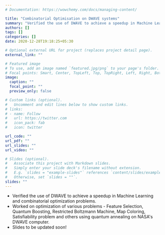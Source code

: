 ```yaml
---
# Documentation: https://wowchemy.com/docs/managing-content/

title: "Combinatorial Optimisation on DWAVE systems"
summary: "Verified the use of DWAVE to achieve a speedup in Machine Learning and combinatorial optimization problems"
authors: []
tags: []
categories: []
date: 2020-12-28T19:18:25+05:30

# Optional external URL for project (replaces project detail page).
external_link: ""

# Featured image
# To use, add an image named `featured.jpg/png` to your page's folder.
# Focal points: Smart, Center, TopLeft, Top, TopRight, Left, Right, BottomLeft, Bottom, BottomRight.
image:
  caption: ""
  focal_point: ""
  preview_only: false

# Custom links (optional).
#   Uncomment and edit lines below to show custom links.
# links:
# - name: Follow
#   url: https://twitter.com
#   icon_pack: fab
#   icon: twitter

url_code: ""
url_pdf: ""
url_slides: ""
url_video: ""

# Slides (optional).
#   Associate this project with Markdown slides.
#   Simply enter your slide deck's filename without extension.
#   E.g. `slides = "example-slides"` references `content/slides/example-slides.md`.
#   Otherwise, set `slides = ""`.
slides: ""
---
```

* Verified the use of DWAVE to achieve a speedup in Machine Learning and combinatorial optimization problems.
* Worked on optimization of various problems - Feature Selection, Quantum Boosting, Restricted Boltzmann Machine, Map Coloring, Satisfiability problem and others using quantum annealing on NASA's DWAVE computer.
* Slides to be updated soon!
